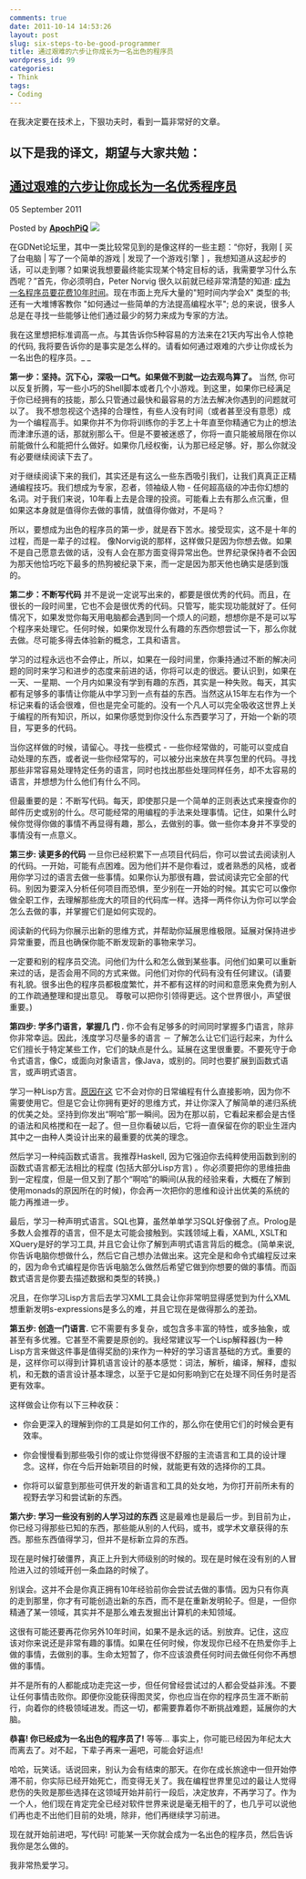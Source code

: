 ```yaml
---
comments: true
date: 2011-10-14 14:53:26
layout: post
slug: six-steps-to-be-good-programmer
title: 通过艰难的六步让你成长为一名出色的程序员
wordpress_id: 99
categories:
- Think
tags:
- Coding
---
```





在我决定要在技术上，下狠功夫时，看到一篇非常好的文章。







## 以下是我的译文，期望与大家共勉：




## [通过艰难的六步让你成长为一名优秀程序员](http://www.gamedev.net/blog/355/entry-2250592-become-a-good-programmer-in-six-really-hard-steps/)




05 September 2011










Posted by **[ApochPiQ](http://www.gamedev.net/index.php?showuser=33873)** [![](http://public.gamedev.net/public/style_images/master/user_popup.png)](http://www.gamedev.net/index.php?showuser=33873&f=)






在GDNet论坛里，其中一类比较常见到的是像这样的一些主题：“你好，我刚 [ 买了台电脑 | 写了一个简单的游戏 | 发现了一个游戏引擎 ] ，我想知道从这起步的话，可以走到哪？如果说我想要最终能实现某个特定目标的话，我需要学习什么东西呢？”首先，你必须明白，Peter Norvig 很久以前就已经非常清楚的知道: [成为一名程序员要花费10年时间](http://norvig.com/21-days.html)。现在市面上充斥大量的"短时间内学会X" 类型的书; 还有一大堆博客教你 "如何通过一些简单的方法提高编程水平"; 总的来说，很多人总是在寻找一些能够让他们通过最少的努力来成为专家的方法。

我在这里想把标准调高一点。与其告诉你5种容易的方法来在21天内写出令人惊艳的代码, 我将要告诉你的是事实是怎么样的。请看如何通过艰难的六步让你成长为一名出色的程序员。_
_

**第一步：坚持。沉下心，深吸一口气。如果做不到就一边去观鸟算了。**
当然, 你可以反复折腾，写一些小巧的Shell脚本或者几个小游戏。到这里，如果你已经满足于你已经拥有的技能，那么只管通过最快和最容易的方法去解决你遇到的问题就可以了。 我不想忽视这个选择的合理性，有些人没有时间（或者甚至没有意愿）成为一个编程高手。如果你并不为你将训练你的手艺上十年直至你精通它为止的想法而津津乐道的话，那就别那么干。但是不要被迷惑了，你将一直只能被局限在你以前能做什么和能把什么做好。如果你几经权衡，认为那已经足够。好，那么你就没有必要继续阅读下去了。

对于继续阅读下来的我们，其实还是有这么一些东西吸引我们，让我们真真正正精通编程技巧。我们想成为专家，忍者，领袖级人物 - 任何超高级的冲击你幻想的名词。对于我们来说，10年看上去是合理的投资。可能看上去有那么点沉重，但如果这本身就是值得你去做的事情，就值得你做对，不是吗？

所以，要想成为出色的程序员的第一步，就是吞下苦水。接受现实，这不是十年的过程，而是一辈子的过程。 像Norvig说的那样，这样做只是因为你想去做。如果不是自己愿意去做的话，没有人会在那方面变得异常出色。世界纪录保持者不会因为那天他恰巧吃下最多的热狗被纪录下来，而一定是因为那天他也确实是感到饿的。

**第二步：不断写代码**
并不是说一定说写出来的，都要是很优秀的代码。而且，在很长的一段时间里，它也不会是很优秀的代码。只管写，能实现功能就好了。任何情况下，如果发觉你每天用电脑都会遇到同一个烦人的问题，想想你是不是可以写个程序来处理它。任何时候，如果你发现什么有趣的东西你想尝试一下，那么你就去做。尽可能多得去体验新的概念，工具和语言。

学习的过程永远也不会停止，所以，如果在一段时间里，你秉持通过不断的解决问题的同时来学习和进步的态度来前进的话，你将可以走的很远。要认识到，如果在一天、一星期、一个月内如果没有学到有趣的东西，其实是一种失败。每天，其实都有足够多的事情让你能从中学习到一点有益的东西。当然这从15年左右作为一个标记来看的话会很难，但也是完全可能的。没有一个凡人可以完全吸收这世界上关于编程的所有知识，所以，如果你感觉到你没什么东西要学习了，开始一个新的项目，写更多的代码。

当你这样做的时候，请留心。寻找一些模式 - 一些你经常做的，可能可以变成自动处理的东西，或者说一些你经常写的，可以被分出来放在共享包里的代码。寻找那些非常容易处理特定任务的语言，同时也找出那些处理同样任务，却不太容易的语言，并想想为什么他们有什么不同。

但最重要的是：不断写代码。每天，即使那只是一个简单的正则表达式来搜查你的邮件历史或别的什么。尽可能经常的用编程的手法来处理事情。记住，如果什么时候你觉得你做的事情不再显得有趣，那么，去做别的事。做一些你本身并不享受的事情没有一点意义。

**第三步: 读更多的代码**
一旦你已经积累下一点项目代码后，你可以尝试去阅读别人的代码。一开始，可能有点困难。因为他们并不是你看过，或者熟悉的风格，或者用你学习过的语言去做一些事情。如果你认为那很有趣，尝试阅读完它全部的代码。别因为要深入分析任何项目而恐惧，至少别在一开始的时候。其实它可以像你做全职工作，去理解那些庞大的项目的代码库一样。选择一两件你认为你可以学会怎么去做的事，并掌握它们是如何实现的。

阅读新的代码为你展示出新的思维方式，并帮助你延展思维极限。延展对保持进步异常重要，而且也确保你能不断发现新的事物来学习。

一定要和别的程序员交流。问他们为什么和怎么做到某些事。问他们如果可以重新来过的话，是否会用不同的方式来做。问他们对你的代码有没有任何建议。(请要有礼貌。很多出色的程序员都极度繁忙，并不都有这样的时间和意愿来免费为别人的工作疏通整理和提出意见。 尊敬可以把你引领得更远。这个世界很小，声望很重要。)

**第四步: 学多门语言，掌握几 门 .**
你不会有足够多的时间同时掌握多门语言，除非你非常幸运。因此，浅度学习尽量多的语言 － 了解怎么让它们运行起来，为什么它们擅长于特定某些工作，它们的缺点是什么。延展在这里很重要。不要死守于命令式语言，像C，或面向对象语言，像Java，或别的。同时也要扩展到函数式语言，或声明式语言。

学习一种Lisp方言。[原因在这](http://www.gamedev.net/topic/479651-anyone-else-using-common-lisp-in-their-game/page__view__findpost__p__4141855) 它不会对你的日常编程有什么直接影响，因为你不需要使用它。但是它会让你拥有更好的思维方式，并让你深入了解简单的递归系统的优美之处。坚持到你发出“啊哈”那一瞬间。因为在那以前，它看起来都会是古怪的语法和风格搅和在一起了。但一旦你看破以后，它将一直保留在你的职业生涯内其中之一由种人类设计出来的最重要的优美的理念。

然后学习一种纯函数式语言。我推荐Haskell, 因为它强迫你去纯粹使用函数到别的函数式语言都无法相比的程度 (包括大部分Lisp方言) 。你必须要把你的思维扭曲到一定程度，但是一但又到了那个“啊哈”的瞬间(从我的经验来看，大概在了解到使用monads的原因所在的时候)，你会再一次把你的思维和设计出优美的系统的能力再推进一步。

最后，学习一种声明式语言。SQL也算，虽然单单学习SQL好像弱了点。Prolog是多数人会推荐的语言，但不是太可能会接触到。实践领域上看，XAML, XSLT和XQuery是好的学习工具, 并且它会让你了解到声明式语言背后的概念。(简单来说, 你告诉电脑你想做什么，然后它自己想办法做出来。这完全是和命令式编程反过来的，因为命令式编程是你告诉电脑怎么做然后希望它做到你想要的做的事情。而函数式语言是你要去描述数据和类型的转换。)

况且，在你学习Lisp方言后去学习XML工具会让你非常明显得感觉到为什么XML想重新发明s-expressions是多么的难，并且它现在是做得那么的差劲。

**第五步: 创造一门语言.**
它不需要有多复杂，或包含多丰富的特性，或多抽象，或甚至有多优雅。它甚至不需要是原创的。我经常建议写一个Lisp解释器(为一种Lisp方言来做这件事是值得奖励的)来作为一种好的学习语言基础的方式。重要的是，这样你可以得到计算机语言设计的基本感觉：词法，解析，编译，解释，虚拟机，和无数的语言设计基本理念，以至于它是如何影响到它在处理不同任务时是否更有效率。

这样做会让你有以下三种收获：




  * 你会更深入的理解到你的工具是如何工作的，那么你在使用它们的时候会更有效率。


  * 你会慢慢看到那些吸引你的或让你觉得很不舒服的主流语言和工具的设计理念。这样，你在今后开始新项目的时候，就能更有效的选择你的工具。


  * 你将可以留意到那些可供开发的新语言和工具的处女地，为你打开前所未有的视野去学习和尝试新的东西。


**第六步: 学习一些没有别的人学习过的东西**
这是最难也是最后一步。到目前为止，你已经习得那些已知的东西，那些能从别的人代码，或书，或学术文章获得的东西。那些东西值得学习，但并不是标新立异的东西。

现在是时候打破僵界，真正上升到大师级别的时候的。现在是时候在没有别的人冒险进入过的领域开创一条血路的时候了。

别误会。这并不会是你真正拥有10年经验前你会尝试去做的事情。因为只有你真的走到那里，你才有可能创造出新的东西，而不是在重新发明轮子。但是，一但你精通了某一领域，其实并不是那么难去发掘出计算机的未知领域。

这很有可能还要再花你另外10年时间，如果不是永远的话。别放弃。记住，这应该对你来说还是非常有趣的事情。如果在任何时候，你发现你已经不在热爱你手上做的事情，去做别的事。生命太短暂了，你不应该浪费任何时间去做任何你不再想做的事情。

并不是所有的人都能成功走完这一步，但任何曾经尝试过的人都会受益非浅。不要让任何事情击败你。即便你没能获得图灵奖，你也应当在你的程序员生涯不断前行，向着你的终极领域进发。而这一切，都需要靠着你不断挑战难题，延展你的大脑。

**恭喜! 你已经成为一名出色的程序员了!**
等等... 事实上，你可能已经因为年纪太大而离去了。对不起，下辈子再来一遍吧，可能会好运点!

哈哈，玩笑话。话说回来，别认为会有结束的那天。在你在成长旅途中一但开始停滞不前，你实际已经开始死亡，而变得无关了。我在编程世界里见过的最让人觉得悲伤的失败是那些选择在这领域开始并前行一段后，决定放弃，不再学习了。作为一个人，他们现在肯定完全已经对软件世界来说是毫无相干的了，也几乎可以说他们再也走不出他们目前的处境，除非，他们再继续学习前进。

现在就开始前进吧，写代码! 可能某一天你就会成为一名出色的程序员，然后告诉我你是怎么做的。

我非常热爱学习。


